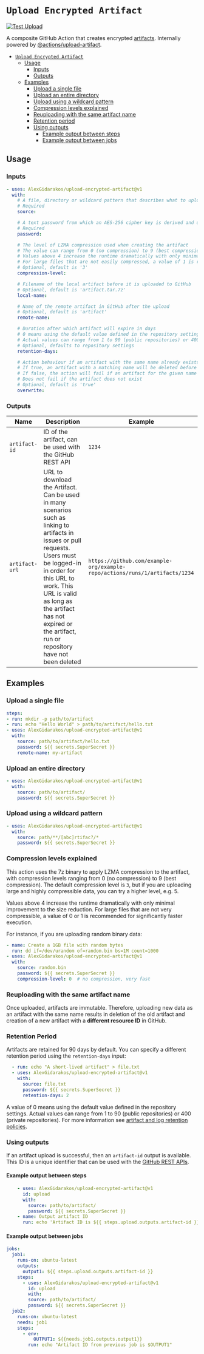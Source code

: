 # `Upload Encrypted Artifact`

[![Test Upload](https://github.com/AlexGidarakos/upload-encrypted-artifact/actions/workflows/test.yml/badge.svg)](https://github.com/AlexGidarakos/upload-encrypted-artifact/actions/workflows/test.yml)

A composite GitHub Action that creates encrypted [artifacts](https://docs.github.com/en/actions/using-workflows/storing-workflow-data-as-artifacts). Internally powered by [@actions/upload-artifact](https://github.com/actions/upload-artifact).

- [`Upload Encrypted Artifact`](#upload-encrypted-artifact)
  - [Usage](#usage)
    - [Inputs](#inputs)
    - [Outputs](#outputs)
  - [Examples](#examples)
    - [Upload a single file](#upload-a-single-file)
    - [Upload an entire directory](#upload-an-entire-directory)
    - [Upload using a wildcard pattern](#upload-using-a-wildcard-pattern)
    - [Compression levels explained](#compression-levels-explained)
    - [Reuploading with the same artifact name](#reuploading-with-the-same-artifact-name)
    - [Retention period](#retention-period)
    - [Using outputs](#using-outputs)
      - [Example output between steps](#example-output-between-steps)
      - [Example output between jobs](#example-output-between-jobs)

## Usage

### Inputs

```yaml
- uses: AlexGidarakos/upload-encrypted-artifact@v1
  with:
    # A file, directory or wildcard pattern that describes what to upload
    # Required
    source:

    # A text password from which an AES-256 cipher key is derived and used to encrypt the artifact
    # Required
    password:

    # The level of LZMA compression used when creating the artifact
    # The value can range from 0 (no compression) to 9 (best compression)
    # Values above 4 increase the runtime dramatically with only minimal improvement to the size reduction
    # For large files that are not easily compressed, a value of 1 is recommended for significantly faster execution
    # Optional, default is '3'
    compression-level:

    # Filename of the local artifact before it is uploaded to GitHub
    # Optional, default is 'artifact.tar.7z'
    local-name:

    # Name of the remote artifact in GitHub after the upload
    # Optional, default is 'artifact'
    remote-name:

    # Duration after which artifact will expire in days
    # 0 means using the default value defined in the repository settings
    # Actual values can range from 1 to 90 (public repositories) or 400 (private repositories)
    # Optional, defaults to repository settings
    retention-days:

    # Action behaviour if an artifact with the same name already exists for the same workflow run
    # If true, an artifact with a matching name will be deleted before a new one is uploaded
    # If false, the action will fail if an artifact for the given name already exists
    # Does not fail if the artifact does not exist
    # Optional, default is 'true'
    overwrite:
```

### Outputs

| Name | Description | Example |
| - | - | - |
| `artifact-id` | ID of the artifact, can be used with the GitHub REST API | `1234` |
| `artifact-url` | URL to download the Artifact. Can be used in many scenarios such as linking to artifacts in issues or pull requests. Users must be logged-in in order for this URL to work. This URL is valid as long as the artifact has not expired or the artifact, run or repository have not been deleted | `https://github.com/example-org/example-repo/actions/runs/1/artifacts/1234` |

## Examples

### Upload a single file

```yaml
steps:
- run: mkdir -p path/to/artifact
- run: echo "Hello World" > path/to/artifact/hello.txt
- uses: AlexGidarakos/upload-encrypted-artifact@v1
  with:
    source: path/to/artifact/hello.txt
    password: ${{ secrets.SuperSecret }}
    remote-name: my-artifact
```

### Upload an entire directory

```yaml
- uses: AlexGidarakos/upload-encrypted-artifact@v1
  with:
    source: path/to/artifact/
    password: ${{ secrets.SuperSecret }}
```

### Upload using a wildcard pattern

```yaml
- uses: AlexGidarakos/upload-encrypted-artifact@v1
  with:
    source: path/**/[abc]rtifac?/*
    password: ${{ secrets.SuperSecret }}
```

### Compression levels explained

This action uses the 7z binary to apply LZMA compression to the artifact, with compression levels ranging from 0 (no compression) to 9 (best compression). The default compression level is `3`, but if you are uploading large and highly compressible data, you can try a higher level, e.g. 5.

Values above 4 increase the runtime dramatically with only minimal improvement to the size reduction. For large files that are not very compressible, a value of 0 or 1 is recommended for significantly faster execution.

For instance, if you are uploading random binary data:

```yaml
- name: Create a 1GB file with random bytes
  run: dd if=/dev/urandom of=random.bin bs=1M count=1000
- uses: AlexGidarakos/upload-encrypted-artifact@v1
  with:
    source: random.bin
    password: ${{ secrets.SuperSecret }}
    compression-level: 0  # no compression, very fast
```

### Reuploading with the same artifact name

Once uploaded, artifacts are immutable. Therefore, uploading new data as an artifact with the same name results in deletion of the old artifact and creation of a new artifact with a **different resource ID** in GitHub.

### Retention Period

Artifacts are retained for 90 days by default. You can specify a different retention period using the `retention-days` input:

```yaml
  - run: echo "A short-lived artifact" > file.txt
  - uses: AlexGidarakos/upload-encrypted-artifact@v1
    with:
      source: file.txt
      password: ${{ secrets.SuperSecret }}
      retention-days: 2
```

A value of 0 means using the default value defined in the repository settings. Actual values can range from 1 to 90 (public repositories) or 400 (private repositories). For more information see [artifact and log retention policies](https://docs.github.com/en/free-pro-team@latest/actions/reference/usage-limits-billing-and-administration#artifact-and-log-retention-policy).

### Using outputs

If an artifact upload is successful, then an `artifact-id` output is available. This ID is a unique identifier that can be used with the  [GitHub REST APIs](https://docs.github.com/en/rest/actions/artifacts).

#### Example output between steps

```yaml
    - uses: AlexGidarakos/upload-encrypted-artifact@v1
      id: upload
      with:
        source: path/to/artifact/
        password: ${{ secrets.SuperSecret }}
    - name: Output artifact ID
      run: echo 'Artifact ID is ${{ steps.upload.outputs.artifact-id }}'
```

#### Example output between jobs

```yaml
jobs:
  job1:
    runs-on: ubuntu-latest
    outputs:
      output1: ${{ steps.upload.outputs.artifact-id }}
    steps:
      - uses: AlexGidarakos/upload-encrypted-artifact@v1
        id: upload
        with:
        source: path/to/artifact/
        password: ${{ secrets.SuperSecret }}
  job2:
    runs-on: ubuntu-latest
    needs: job1
    steps:
      - env:
          OUTPUT1: ${{needs.job1.outputs.output1}}
        run: echo "Artifact ID from previous job is $OUTPUT1"
```
